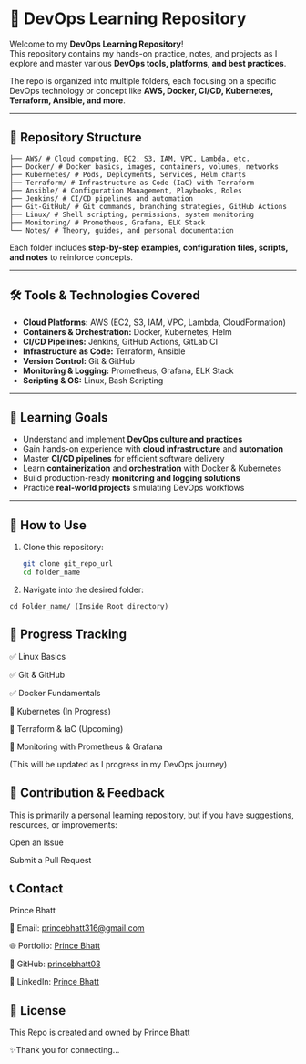 # 🚀 DevOps Learning Repository

Welcome to my **DevOps Learning Repository**!  
This repository contains my hands-on practice, notes, and projects as I explore and master various **DevOps tools, platforms, and best practices**.  

The repo is organized into multiple folders, each focusing on a specific DevOps technology or concept like **AWS, Docker, CI/CD, Kubernetes, Terraform, Ansible, and more**.  

---

## 📂 Repository Structure
```
├── AWS/ # Cloud computing, EC2, S3, IAM, VPC, Lambda, etc.
├── Docker/ # Docker basics, images, containers, volumes, networks
├── Kubernetes/ # Pods, Deployments, Services, Helm charts
├── Terraform/ # Infrastructure as Code (IaC) with Terraform
├── Ansible/ # Configuration Management, Playbooks, Roles
├── Jenkins/ # CI/CD pipelines and automation
├── Git-GitHub/ # Git commands, branching strategies, GitHub Actions
├── Linux/ # Shell scripting, permissions, system monitoring
├── Monitoring/ # Prometheus, Grafana, ELK Stack
└── Notes/ # Theory, guides, and personal documentation
```

Each folder includes **step-by-step examples, configuration files, scripts, and notes** to reinforce concepts.

---

## 🛠️ Tools & Technologies Covered

- **Cloud Platforms:** AWS (EC2, S3, IAM, VPC, Lambda, CloudFormation)  
- **Containers & Orchestration:** Docker, Kubernetes, Helm  
- **CI/CD Pipelines:** Jenkins, GitHub Actions, GitLab CI  
- **Infrastructure as Code:** Terraform, Ansible  
- **Version Control:** Git & GitHub  
- **Monitoring & Logging:** Prometheus, Grafana, ELK Stack  
- **Scripting & OS:** Linux, Bash Scripting  

---

## 🎯 Learning Goals

- Understand and implement **DevOps culture and practices**  
- Gain hands-on experience with **cloud infrastructure** and **automation**  
- Master **CI/CD pipelines** for efficient software delivery  
- Learn **containerization** and **orchestration** with Docker & Kubernetes  
- Build production-ready **monitoring and logging solutions**  
- Practice **real-world projects** simulating DevOps workflows  

---

## 📘 How to Use

1. Clone this repository:
   ```bash
   git clone git_repo_url
   cd folder_name
   ```
2. Navigate into the desired folder:
```
cd Folder_name/ (Inside Root directory)
```

## 📌 Progress Tracking

✅ Linux Basics

✅ Git & GitHub

✅ Docker Fundamentals

🔄 Kubernetes (In Progress)

🔄 Terraform & IaC (Upcoming)

🔄 Monitoring with Prometheus & Grafana

(This will be updated as I progress in my DevOps journey)

## 🌟 Contribution & Feedback

This is primarily a personal learning repository, but if you have suggestions, resources, or improvements:

Open an Issue

Submit a Pull Request

## 📞 Contact

Prince Bhatt

📧 Email: princebhatt316@gmail.com

🌐 Portfolio: [Prince Bhatt](https://princebhatt03.github.io/Portfolio)

💼 GitHub: [princebhatt03](https://github.com/princebhatt03)

💬 LinkedIn: [Prince Bhatt](https://www.linkedin.com/in/prince-bhatt-0958a725a/)

## 📄 License

This Repo is created and owned by Prince Bhatt

✨Thank you for connecting...
